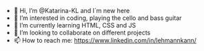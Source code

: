 - 👋 Hi, I’m @Katarina-KL and I´m new here
- 👀 I’m interested in coding, playing the cello and bass guitar
- 🌱 I’m currently learning HTML, CSS and JS
- 💞️ I’m looking to collaborate on different projects
- 📫 How to reach me: https://www.linkedin.com/in/lehmannkann/

<!---
Katarina-KL/Katarina-KL is a ✨ special ✨ repository because its `README.md` (this file) appears on your GitHub profile.
You can click the Preview link to take a look at your changes.
--->
